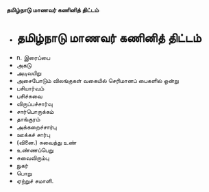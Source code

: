 **தமிழ்நாடு மாணவர் கணினித் திட்டம்**
- # தமிழ்நாடு மாணவர் கணினித் திட்டம்
- n. இரைப்பை
- அகடு
- அடிவயிறு
- அசைபோடும் விலங்குகள் வகையில் செரிமானப் பைகளில் ஒன்று
- பசியார்வம்
- பசிச்சுவை
- விருப்பச்சார்வு
- சார்பொருக்கம்
- தாங்குரம்
- அக்கறைச்சார்பு
- ஊக்கச் சார்பு
- (வினை.) சுவைத்து உண்
- உண்ணப்பெறு
- சுவைவிரும்பு
- நுகர்
- பொறு
- ஏற்றுச் சமாளி.


